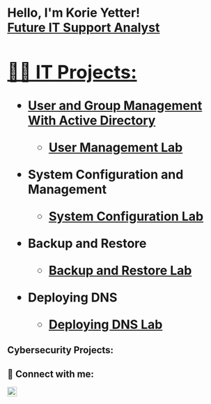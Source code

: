 <h1>Hello, I'm Korie Yetter! <br/><a href="https://www.linkedin.com/in/korieyetter">Future IT Support Analyst 

<h2>👩‍💻 IT Projects:</h2>

- <b>User and Group Management With Active Directory</b>
  - [User Management Lab](https://github.com/korieyetter/UserManagmentLab)
- <b>System Configuration and Management</b>
  - [System Configuration Lab](https://github.com/korieyetter/SystemConfigurationLab) <b><i></b></i>
- <b>Backup and Restore</b>
  - [Backup and Restore Lab](https://github.com/joshmadakor1/Sentinel-Lab)
   
- <b>Deploying DNS</b>
  - [Deploying DNS Lab](https://github.com/joshmadakor1/Package-Delivery-Pathfinding-Algorithm)

<h2> Cybersecurity Projects:</h2>


<h2> 🤳 Connect with me:</h2>

[<img align="left" alt="KorieYetter| LinkedIn" width="22px" src="https://cdn.jsdelivr.net/npm/simple-icons@v3/icons/linkedin.svg" />][linkedin]

[linkedin]: https://linkedin.com/in/korieyetter 

<!--
**korieyetter/korieyetter** is a ✨ _special_ ✨ repository because its `README.md` (this file) appears on your GitHub profile.

Here are some ideas to get you started:

- 🔭 I’m currently working on ...
- 🌱 I’m currently learning ...
- 👯 I’m looking to collaborate on ...
- 🤔 I’m looking for help with ...
- 💬 Ask me about ...
- 📫 How to reach me: ...
- 😄 Pronouns: ...
- ⚡ Fun fact: ...
-->
